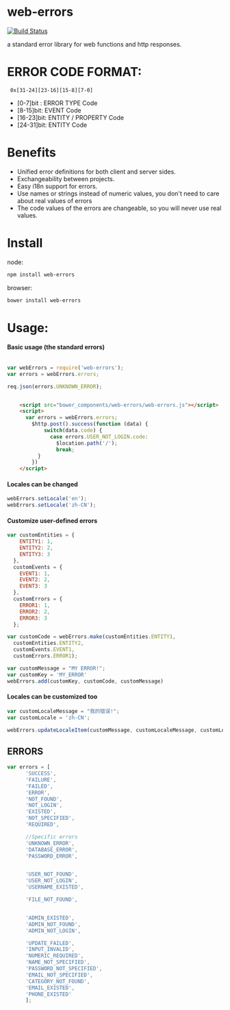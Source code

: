 web-errors
============

 [![Build Status](https://travis-ci.org/calidion/web-errors.svg)](https://travis-ci.org/calidion/web-errors)

a standard error library for web functions and http responses.

# ERROR CODE FORMAT:

```
 0x[31-24][23-16][15-8][7-0]
```

* [0-7]bit : ERROR TYPE Code
* [8-15]bit: EVENT Code
* [16-23]bit: ENTITY / PROPERTY Code
* [24-31]bit: ENTITY Code



# Benefits

  * Unified error definitions for both client and server sides.
  * Exchangeability between projects.
  * Easy i18n support for errors.
  * Use names or strings instead of numeric values, you don't need to care about real values of errors
  * The code values of the errors are changeable, so you will never use real values.

# Install

node:
```bash
npm install web-errors
```

browser:
```bash
bower install web-errors
```


# Usage:

#### Basic usage (the standard errors)

```javascript

var webErrors = require('web-errors');
var errors = webErrors.errors;

req.json(errors.UNKNOWN_ERROR);

```

```html

    <script src="bower_components/web-errors/web-errors.js"></script>
    <script>
      var errors = webErrors.errors;
        $http.post().success(function (data) {
            switch(data.code) {
              case errors.USER_NOT_LOGIN.code:
                $location.path('/');
                break;
          }
        })
    </script>
```


#### Locales can be changed

```javascript
webErrors.setLocale('en');
webErrors.setLocale('zh-CN');
```

#### Customize user-defined errors

```javascript
var customEntities = {
    ENTITY1: 1,
    ENTITY2: 2,
    ENTITY3: 3
  },
  customEvents = {
    EVENT1: 1,
    EVENT2: 2,
    EVENT3: 3
  },
  customErrors = {
    ERROR1: 1,
    ERROR2: 2,
    ERROR3: 3
  };

var customCode = webErrors.make(customEntities.ENTITY1,
  customEntities.ENTITY2,
  customEvents.EVENT1,
  customErrors.ERROR1);

var customMessage = "MY ERROR!";
var customKey = 'MY_ERROR'
webErrors.add(customKey, customCode, customMessage)

```

#### Locales can be customized too

```javascript
var customLocaleMessage = "我的错误!";
var customLocale = 'zh-CN';

webErrors.updateLocaleItem(customMessage, customLocaleMessage, customLocale);
```


## ERRORS

```javascript
var errors = [
      'SUCCESS',
      'FAILURE',
      'FAILED',
      'ERROR',
      'NOT_FOUND',
      'NOT_LOGIN',
      'EXISTED',
      'NOT_SPECIFIED',
      'REQUIRED',

      //Specific errors
      'UNKNOWN_ERROR',
      'DATABASE_ERROR',
      'PASSWORD_ERROR',


      'USER_NOT_FOUND',
      'USER_NOT_LOGIN',
      'USERNAME_EXISTED',

      'FILE_NOT_FOUND',


      'ADMIN_EXISTED',
      'ADMIN_NOT_FOUND',
      'ADMIN_NOT_LOGIN',

      'UPDATE_FAILED',
      'INPUT_INVALID',
      'NUMERIC_REQUIRED',
      'NAME_NOT_SPECIFIED',
      'PASSWORD_NOT_SPECIFIED',
      'EMAIL_NOT_SPECIFIED',
      'CATEGORY_NOT_FOUND',
      'EMAIL_EXISTED',
      'PHONE_EXISTED'
      ];
```